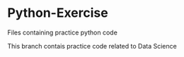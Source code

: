 # Python-Exercise
Files containing practice python code

This branch contais practice code related to Data Science